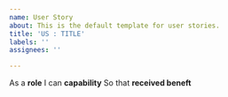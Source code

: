 ```yaml
---
name: User Story
about: This is the default template for user stories.
title: 'US : TITLE'
labels: ''
assignees: ''

---
```


As a **role**
I can **capability**
So that **received beneft**

